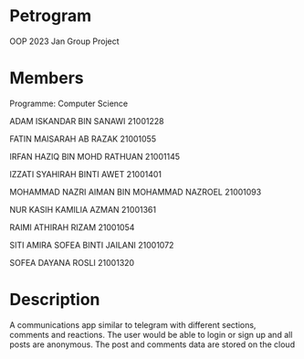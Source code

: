 # Petrogram
OOP 2023 Jan Group Project

# Members
Programme: Computer Science

ADAM ISKANDAR BIN SANAWI 21001228

FATIN MAISARAH AB RAZAK 21001055

IRFAN HAZIQ BIN MOHD RATHUAN 21001145

IZZATI SYAHIRAH BINTI AWET 21001401

MOHAMMAD NAZRI AIMAN BIN MOHAMMAD NAZROEL 21001093

NUR KASIH KAMILIA AZMAN 21001361

RAIMI ATHIRAH RIZAM 21001054

SITI AMIRA SOFEA BINTI JAILANI 21001072

SOFEA DAYANA ROSLI 21001320

# Description
A communications app similar to telegram with different sections, comments and reactions. The user would be able to login
or sign up and all posts are anonymous. The post and comments data are stored on the cloud
